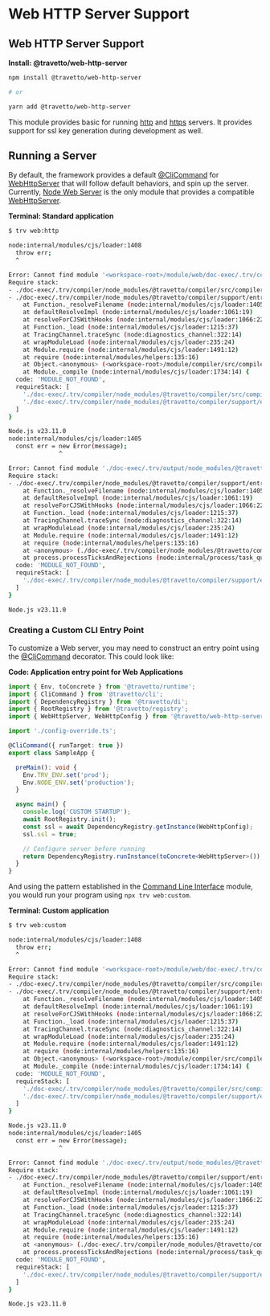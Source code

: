 <!-- This file was generated by @travetto/doc and should not be modified directly -->
<!-- Please modify https://github.com/travetto/travetto/tree/main/module/web-http-server/DOC.tsx and execute "npx trv doc" to rebuild -->
# Web HTTP Server Support

## Web HTTP Server Support

**Install: @travetto/web-http-server**
```bash
npm install @travetto/web-http-server

# or

yarn add @travetto/web-http-server
```

This module provides basic for running [http](https://nodejs.org/api/http.html) and [https](https://nodejs.org/api/https.html) servers.  It provides support for ssl key generation during development as well.

## Running a Server
By default, the framework provides a default [@CliCommand](https://github.com/travetto/travetto/tree/main/module/cli/src/decorators.ts#L84) for [WebHttpServer](https://github.com/travetto/travetto/tree/main/module/web-http-server/src/types.ts#L10) that will follow default behaviors, and spin up the server. Currently, [Node Web Server](https://github.com/travetto/travetto/tree/main/module/web-node#readme "Node provider for the travetto web module.") is the only module that provides a compatible [WebHttpServer](https://github.com/travetto/travetto/tree/main/module/web-http-server/src/types.ts#L10).

**Terminal: Standard application**
```bash
$ trv web:http

node:internal/modules/cjs/loader:1408
  throw err;
  ^

Error: Cannot find module '<workspace-root>/module/web/doc-exec/.trv/compiler/node_modules/@travetto/manifest/__index__.js'
Require stack:
- ./doc-exec/.trv/compiler/node_modules/@travetto/compiler/src/compiler.js
- ./doc-exec/.trv/compiler/node_modules/@travetto/compiler/support/entry.compiler.js
    at Function._resolveFilename (node:internal/modules/cjs/loader:1405:15)
    at defaultResolveImpl (node:internal/modules/cjs/loader:1061:19)
    at resolveForCJSWithHooks (node:internal/modules/cjs/loader:1066:22)
    at Function._load (node:internal/modules/cjs/loader:1215:37)
    at TracingChannel.traceSync (node:diagnostics_channel:322:14)
    at wrapModuleLoad (node:internal/modules/cjs/loader:235:24)
    at Module.require (node:internal/modules/cjs/loader:1491:12)
    at require (node:internal/modules/helpers:135:16)
    at Object.<anonymous> (<workspace-root>/module/compiler/src/compiler.ts:4:1)
    at Module._compile (node:internal/modules/cjs/loader:1734:14) {
  code: 'MODULE_NOT_FOUND',
  requireStack: [
    './doc-exec/.trv/compiler/node_modules/@travetto/compiler/src/compiler.js',
    './doc-exec/.trv/compiler/node_modules/@travetto/compiler/support/entry.compiler.js'
  ]
}

Node.js v23.11.0
node:internal/modules/cjs/loader:1405
  const err = new Error(message);
              ^

Error: Cannot find module './doc-exec/.trv/output/node_modules/@travetto/cli/support/entry.trv.js'
Require stack:
- ./doc-exec/.trv/compiler/node_modules/@travetto/compiler/support/entry.main.js
    at Function._resolveFilename (node:internal/modules/cjs/loader:1405:15)
    at defaultResolveImpl (node:internal/modules/cjs/loader:1061:19)
    at resolveForCJSWithHooks (node:internal/modules/cjs/loader:1066:22)
    at Function._load (node:internal/modules/cjs/loader:1215:37)
    at TracingChannel.traceSync (node:diagnostics_channel:322:14)
    at wrapModuleLoad (node:internal/modules/cjs/loader:235:24)
    at Module.require (node:internal/modules/cjs/loader:1491:12)
    at require (node:internal/modules/helpers:135:16)
    at <anonymous> (./doc-exec/.trv/compiler/node_modules/@travetto/compiler/support/module.ts:107:98)
    at process.processTicksAndRejections (node:internal/process/task_queues:105:5) {
  code: 'MODULE_NOT_FOUND',
  requireStack: [
    './doc-exec/.trv/compiler/node_modules/@travetto/compiler/support/entry.main.js'
  ]
}

Node.js v23.11.0
```

### Creating a Custom CLI Entry Point
To customize a Web server, you may need to construct an entry point using the [@CliCommand](https://github.com/travetto/travetto/tree/main/module/cli/src/decorators.ts#L84) decorator. This could look like:

**Code: Application entry point for Web Applications**
```typescript
import { Env, toConcrete } from '@travetto/runtime';
import { CliCommand } from '@travetto/cli';
import { DependencyRegistry } from '@travetto/di';
import { RootRegistry } from '@travetto/registry';
import { WebHttpServer, WebHttpConfig } from '@travetto/web-http-server';

import './config-override.ts';

@CliCommand({ runTarget: true })
export class SampleApp {

  preMain(): void {
    Env.TRV_ENV.set('prod');
    Env.NODE_ENV.set('production');
  }

  async main() {
    console.log('CUSTOM STARTUP');
    await RootRegistry.init();
    const ssl = await DependencyRegistry.getInstance(WebHttpConfig);
    ssl.ssl = true;

    // Configure server before running
    return DependencyRegistry.runInstance(toConcrete<WebHttpServer>());
  }
}
```

And using the pattern established in the [Command Line Interface](https://github.com/travetto/travetto/tree/main/module/cli#readme "CLI infrastructure for Travetto framework") module, you would run your program using `npx trv web:custom`.

**Terminal: Custom application**
```bash
$ trv web:custom

node:internal/modules/cjs/loader:1408
  throw err;
  ^

Error: Cannot find module '<workspace-root>/module/web/doc-exec/.trv/compiler/node_modules/@travetto/manifest/__index__.js'
Require stack:
- ./doc-exec/.trv/compiler/node_modules/@travetto/compiler/src/compiler.js
- ./doc-exec/.trv/compiler/node_modules/@travetto/compiler/support/entry.compiler.js
    at Function._resolveFilename (node:internal/modules/cjs/loader:1405:15)
    at defaultResolveImpl (node:internal/modules/cjs/loader:1061:19)
    at resolveForCJSWithHooks (node:internal/modules/cjs/loader:1066:22)
    at Function._load (node:internal/modules/cjs/loader:1215:37)
    at TracingChannel.traceSync (node:diagnostics_channel:322:14)
    at wrapModuleLoad (node:internal/modules/cjs/loader:235:24)
    at Module.require (node:internal/modules/cjs/loader:1491:12)
    at require (node:internal/modules/helpers:135:16)
    at Object.<anonymous> (<workspace-root>/module/compiler/src/compiler.ts:4:1)
    at Module._compile (node:internal/modules/cjs/loader:1734:14) {
  code: 'MODULE_NOT_FOUND',
  requireStack: [
    './doc-exec/.trv/compiler/node_modules/@travetto/compiler/src/compiler.js',
    './doc-exec/.trv/compiler/node_modules/@travetto/compiler/support/entry.compiler.js'
  ]
}

Node.js v23.11.0
node:internal/modules/cjs/loader:1405
  const err = new Error(message);
              ^

Error: Cannot find module './doc-exec/.trv/output/node_modules/@travetto/cli/support/entry.trv.js'
Require stack:
- ./doc-exec/.trv/compiler/node_modules/@travetto/compiler/support/entry.main.js
    at Function._resolveFilename (node:internal/modules/cjs/loader:1405:15)
    at defaultResolveImpl (node:internal/modules/cjs/loader:1061:19)
    at resolveForCJSWithHooks (node:internal/modules/cjs/loader:1066:22)
    at Function._load (node:internal/modules/cjs/loader:1215:37)
    at TracingChannel.traceSync (node:diagnostics_channel:322:14)
    at wrapModuleLoad (node:internal/modules/cjs/loader:235:24)
    at Module.require (node:internal/modules/cjs/loader:1491:12)
    at require (node:internal/modules/helpers:135:16)
    at <anonymous> (./doc-exec/.trv/compiler/node_modules/@travetto/compiler/support/module.ts:107:98)
    at process.processTicksAndRejections (node:internal/process/task_queues:105:5) {
  code: 'MODULE_NOT_FOUND',
  requireStack: [
    './doc-exec/.trv/compiler/node_modules/@travetto/compiler/support/entry.main.js'
  ]
}

Node.js v23.11.0
```
